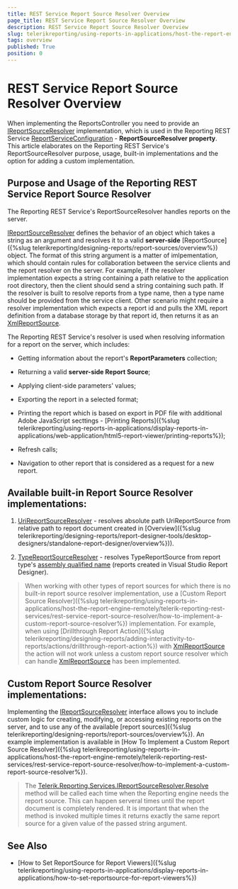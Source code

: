 ```yaml
---
title: REST Service Report Source Resolver Overview
page_title: REST Service Report Source Resolver Overview
description: REST Service Report Source Resolver Overview
slug: telerikreporting/using-reports-in-applications/host-the-report-engine-remotely/telerik-reporting-rest-services/rest-service-report-source-resolver/overview
tags: overview
published: True
position: 0
---
```


# REST Service Report Source Resolver Overview

When implementing the ReportsController you need to provide an [IReportSourceResolver](/reporting/api/Telerik.Reporting.Services.IReportSourceResolver) implementation, which is used in the Reporting REST Service  [ReportServiceConfiguration](/reporting/api/Telerik.Reporting.Services.WebApi.ReportsControllerBase#Telerik_Reporting_Services_WebApi_ReportsControllerBase_ReportServiceConfiguration) - __ReportSourceResolver property__. This article elaborates on the Reporting REST Service's ReportSourceResolver purpose, usage, built-in implementations and the option for adding a custom implementation. 

## Purpose and Usage of the Reporting REST Service Report Source Resolver

The Reporting REST Service's ReportSourceResolver handles reports on the server.

[IReportSourceResolver](/reporting/api/Telerik.Reporting.Services.IReportSourceResolver) defines the behavior of an object which takes a string as an argument and resolves it to a valid __server-side__ [ReportSource]({%slug telerikreporting/designing-reports/report-sources/overview%}) object. The format of this string argument is a matter of imlpementation, which should contain rules for collaboration between the service clients and the report resolver on the server. For example, if the resolver implementation expects a string containing a path relative to the application root directory, then the client should send a string containing such path. If the resolver is built to resolve reports from a type name, then a type name should be provided from the service client. Other scenario might require a resolver implementation which expects a report id and pulls the XML report definition from a database storage by that report id, then returns it as an [XmlReportSource](/reporting/api/Telerik.Reporting.XmlReportSource). 

The Reporting REST Service's resolver is used when resolving information for a report on the server, which includes: 

* Getting information about the report's __ReportParameters__ collection; 

* Returning a valid __server-side Report Source__; 

* Applying client-side parameters' values;

* Exporting the report in a selected format;

* Printing the report which is based on export in PDF file with additional Adobe JavaScript secttings - [Printing Reports]({%slug telerikreporting/using-reports-in-applications/display-reports-in-applications/web-application/html5-report-viewer/printing-reports%}); 

* Refresh calls;

* Navigation to other report that is considered as a request for a new report.

## Available built-in Report Source Resolver implementations:

1. [UriReportSourceResolver](/reporting/api/Telerik.Reporting.Services.UriReportSourceResolver) - resolves absolute path UriReportSource from relative path to report document created in [Overview]({%slug telerikreporting/designing-reports/report-designer-tools/desktop-designers/standalone-report-designer/overview%})). 

1. [TypeReportSourceResolver](/reporting/api/Telerik.Reporting.Services.TypeReportSourceResolver) - resolves TypeReportSource from report type's [assembly qualified name](http://msdn.microsoft.com/en-us/library/30wyt9tk)  (reports created in Visual Studio Report Designer). 

> When working with other types of report sources for which there is no built-in report source resolver implementation, use a [Custom Report Source Resolver]({%slug telerikreporting/using-reports-in-applications/host-the-report-engine-remotely/telerik-reporting-rest-services/rest-service-report-source-resolver/how-to-implement-a-custom-report-source-resolver%}) implementation. For example, when using [Drillthrough Report Action]({%slug telerikreporting/designing-reports/adding-interactivity-to-reports/actions/drillthrough-report-action%}) with [XmlReportSource](/reporting/api/Telerik.Reporting.XmlReportSource) the action will not work unless a custom report source resolver which can handle [XmlReportSource](/reporting/api/Telerik.Reporting.XmlReportSource) has been implemented. 

## Custom Report Source Resolver implementations:

Implementing the [IReportSourceResolver](/reporting/api/Telerik.Reporting.Services.IReportSourceResolver) interface allows you to include custom logic for creating, modifying, or accessing existing reports on the server, and to use any of the available [report sources]({%slug telerikreporting/designing-reports/report-sources/overview%}). An example implementation is available in [How To Implement a Custom Report Source Resolver]({%slug telerikreporting/using-reports-in-applications/host-the-report-engine-remotely/telerik-reporting-rest-services/rest-service-report-source-resolver/how-to-implement-a-custom-report-source-resolver%}). 

> The [Telerik.Reporting.Services.IReportSourceResolver.Resolve](/reporting/api/Telerik.Reporting.Services.IReportSourceResolver#Telerik_Reporting_Services_IReportSourceResolver_Resolve_System_String_Telerik_Reporting_Services_OperationOrigin_System_Collections_Generic_IDictionary{System_String_System_Object}_) method will be called each time when the Reporting engine needs the report source. This can happen serveral times  until the report document is completely rendered. It is important that when the method is invoked multiple times it returns exactly the same report source for a given value of the passed string argument. 

## See Also

* [How to Set ReportSource for Report Viewers]({%slug telerikreporting/using-reports-in-applications/display-reports-in-applications/how-to-set-reportsource-for-report-viewers%})
